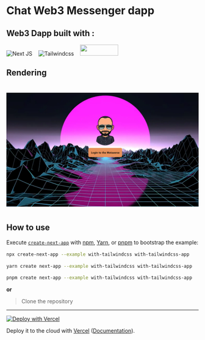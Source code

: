 # **Chat Web3 Messenger dapp**

## Web3 Dapp built with :

<span style="margin-bottom: 10px"></span>

<!--
 : Badge Technologies
--->

![Next JS](https://img.shields.io/badge/Next-black?style=for-the-badge&logo=next.js&logoColor=white) <span style="margin-left: 12px"></span> ![Tailwindcss](https://img.shields.io/badge/tailwindcss-%2338B2AC.svg?style=for-the-badge&logo=tailwind-css&logoColor=white) <span style="margin-left: 12px"></span> <img src="https://tse4.mm.bing.net/th?id=OIP.mSpLEo62DXcMeXLiOLAq-wAAAA&pid=Api&P=0" style="width: 100px; height: 29px; object-fit: cover;" />

## **Rendering**

#

<img src="./public/images/cover-git-readme.png" />

#

## How to use

Execute [`create-next-app`](https://github.com/vercel/next.js/tree/canary/packages/create-next-app) with [npm](https://docs.npmjs.com/cli/init), [Yarn](https://yarnpkg.com/lang/en/docs/cli/create/), or [pnpm](https://pnpm.io) to bootstrap the example:

```bash
npx create-next-app --example with-tailwindcss with-tailwindcss-app
```

```bash
yarn create next-app --example with-tailwindcss with-tailwindcss-app
```

```bash
pnpm create next-app --example with-tailwindcss with-tailwindcss-app
```

**or**

> Clone the repository

---

[![Deploy with Vercel](https://vercel.com/button)](https://vercel.com/new/git/external?repository-url=https://github.com/vercel/next.js/tree/canary/examples/with-tailwindcss&project-name=with-tailwindcss&repository-name=with-tailwindcss)

Deploy it to the cloud with [Vercel](https://vercel.com/new?utm_source=github&utm_medium=readme&utm_campaign=next-example) ([Documentation](https://nextjs.org/docs/deployment)).
